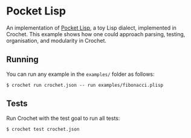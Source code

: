 # Pocket Lisp

An implementation of [Pocket Lisp](https://github.com/robotlolita/pocket-lisp),
a toy Lisp dialect, implemented in Crochet. This example shows how one could
approach parsing, testing, organisation, and modularity in Crochet.

## Running

You can run any example in the `examples/` folder as follows:

    $ crochet run crochet.json -- run examples/fibonacci.plisp

## Tests

Run Crochet with the test goal to run all tests:

    $ crochet test crochet.json
